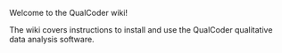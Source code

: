 Welcome to the QualCoder wiki!

The wiki covers instructions to install and use the QualCoder qualitative data analysis software.
